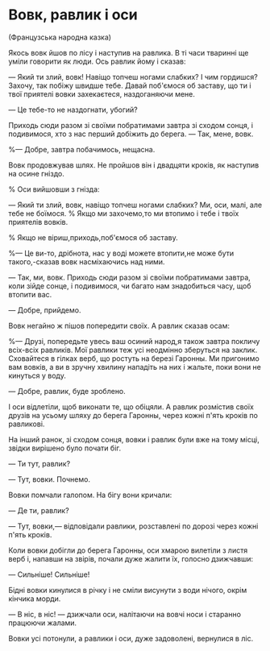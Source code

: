 # Вовк, равлик і оси

(Французська народна казка)

Якось вовк йшов по лісу і наступив на равлика.
В ті часи тваринні ще уміли говорити як люди.
Ось равлик йому і сказав:

— Який ти злий, вовк!
Навіщо топчеш ногами слабких?
І чим гордишся?
Захочу, так побіжу швидше тебе.
Давай поб'ємося об заставу, що ти і твої приятелі вовки захекаєтеся, наздоганяючи мене.

— Це тебе-то не наздогнати, убогий?

Приходь сюди разом зі своїми побратимами завтра зі сходом сонця, і подивимося, хто з нас перший добіжить до берега.
— Так, мене, вовк.

%— Добре, завтра побачимось, нещасна.

Вовк продовжував шлях.
Не пройшов він і двадцяти кроків, як наступив на осине гніздо.

% Оси вийшовши з гнізда:

— Який ти злий, вовк, навіщо топчеш ногами слабких?
Ми, оси, малі, але тебе не боїмося.
% Якщо ми захочемо,то ми втопимо і тебе і твоїх приятелів вовків.

% Якщо не віриш,приходь,поб'ємося об заставу.

%— Це ви-то, дрібнота, нас у воді можете втопити,не може бути такого,-сказав вовк насміхаючись над ними.

— Так, ми, вовк.
Приходь сюди разом зі своїми побратимами завтра, коли зійде сонце, і подивимося, чи багато нам знадобиться часу, щоб втопити вас.

— Добре, прийдемо.

Вовк негайно ж пішов попередити своїх.
А равлик сказав осам:

%— Друзі, попередьте увесь ваш осиний народ,я також завтра покличу всіх-всіх равликів.
Мої равлики теж усі неодмінно зберуться на заклик.
Сховайтеся в гілках верб, що ростуть на березі Гаронны.
Ми пригонимо вам вовків, а ви в зручну хвилину нападіть на них і жальте, поки вони не кинуться у воду.

— Добре, равлик, буде зроблено.

І оси відлетіли, щоб виконати те, що обіцяли.
А равлик розмістив своїх друзів на усьому шляху до берега Гаронны, через кожні п'ять кроків по равликові.

На інший ранок, зі сходом сонця, вовки і равлик були вже на тому місці, звідки вирішено було почати біг.

— Ти тут, равлик?

— Тут, вовки.
Почнемо.

Вовки помчали галопом.
На бігу вони кричали:

— Де ти, равлик?

— Тут, вовки,— відповідали равлики, розставлені по дорозі через кожні п'ять кроків.

Коли вовки добігли до берега Гаронны, оси хмарою вилетіли з листя верб і, напавши на звірів, почали дуже жалити їх, голосно дзижчавши:

— Сильніше!
Сильніше!

Бідні вовки кинулися в річку і не сміли висунути з води нічого, окрім кінчика морди.

— В ніс, в ніс!
— дзижчали оси, налітаючи на вовчі носи і старанно працюючи жалами.

Вовки усі потонули, а равлики і оси, дуже задоволені, вернулися в ліс.

